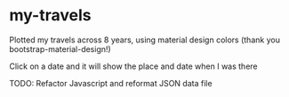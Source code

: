# my-travels
Plotted my travels across 8 years, using material design colors (thank you bootstrap-material-design!)

Click on a date and it will show the place and date when I was there

TODO: Refactor Javascript and reformat JSON data file
